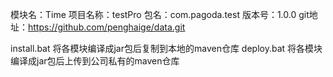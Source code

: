 
模块名：Time
项目名称：testPro
包名：com.pagoda.test
版本号：1.0.0
git地址：https://github.com/penghaige/data.git

install.bat 将各模块编译成jar包后复制到本地的maven仓库
deploy.bat 将各模块编译成jar包后上传到公司私有的maven仓库